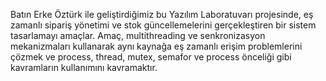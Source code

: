 Batın Erke Öztürk ile geliştirdiğimiz bu Yazılım Laboratuvarı projesinde, eş zamanlı sipariş yönetimi ve stok güncellemelerini gerçekleştiren bir 
sistem tasarlamayı amaçlar. Amaç, multithreading ve senkronizasyon mekanizmaları 
kullanarak aynı kaynağa eş zamanlı erişim problemlerini çözmek ve process, thread, mutex, 
semafor ve process önceliği gibi kavramların kullanımını kavramaktır.
